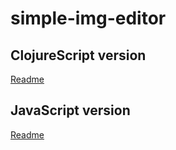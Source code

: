 # simple-img-editor

## ClojureScript version
[Readme](./cljs/README.org)

## JavaScript version
[Readme](./js/README.org)
